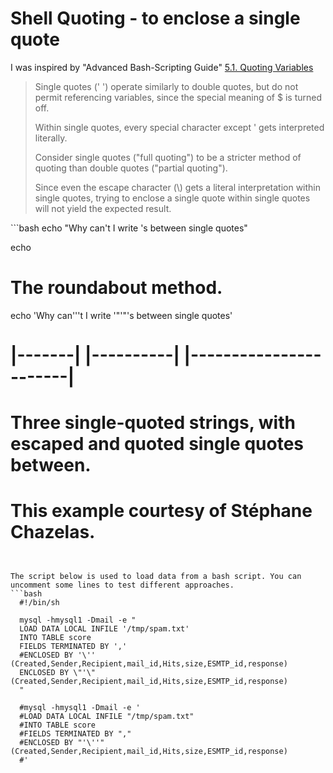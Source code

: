 Shell Quoting - to enclose a single quote
=========================================

I was inspired by "Advanced Bash-Scripting Guide" [5.1. Quoting Variables](http://tldp.org/LDP/abs/html/quotingvar.html "5.1. Quoting Variables")

<blockquote>
<p>Single quotes (' ') operate similarly to double quotes, but do not permit referencing variables, since the special meaning of $ is turned off.</p>
<p>Within single quotes, every special character except ' gets interpreted literally.</p>
<p>Consider single quotes ("full quoting") to be a stricter method of quoting than double quotes ("partial quoting").</p>
<p>Since even the escape character (\) gets a literal interpretation within single quotes, trying to enclose a single quote within single quotes will not yield the expected result.</p>
</blockquote>
```bash
echo "Why can't I write 's between single quotes"

echo

# The roundabout method.
echo 'Why can'\''t I write '"'"'s between single quotes'
#    |-------|  |----------|   |-----------------------|
# Three single-quoted strings, with escaped and quoted single quotes between.

# This example courtesy of Stéphane Chazelas.
```


The script below is used to load data from a bash script. You can uncomment some lines to test different approaches.
```bash
  #!/bin/sh

  mysql -hmysql1 -Dmail -e "
  LOAD DATA LOCAL INFILE '/tmp/spam.txt'
  INTO TABLE score
  FIELDS TERMINATED BY ','
  #ENCLOSED BY '\'' (Created,Sender,Recipient,mail_id,Hits,size,ESMTP_id,response)
  ENCLOSED BY \"'\" (Created,Sender,Recipient,mail_id,Hits,size,ESMTP_id,response)
  "

  #mysql -hmysql1 -Dmail -e '
  #LOAD DATA LOCAL INFILE "/tmp/spam.txt"
  #INTO TABLE score
  #FIELDS TERMINATED BY ","
  #ENCLOSED BY "'\''" (Created,Sender,Recipient,mail_id,Hits,size,ESMTP_id,response)
  #'
```
